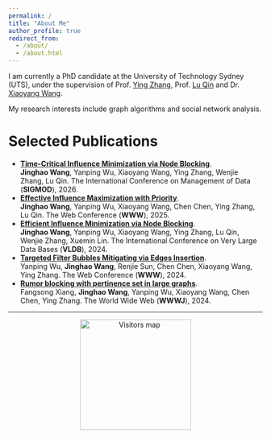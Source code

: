 ```yaml
---
permalink: /
title: "About Me"
author_profile: true
redirect_from: 
  - /about/
  - /about.html
---
```


I am currently a PhD candidate at the University of Technology Sydney (UTS), under the supervision of Prof. [Ying Zhang](https://scholar.google.com/citations?user=9LTwX4cAAAAJ&hl=zh-CN), Prof. [Lu Qin](https://scholar.google.com/citations?user=DQHL47oAAAAJ&hl=zh-CN) and Dr. [Xiaoyang Wang](https://scholar.google.com/citations?user=TwbvM1oAAAAJ&hl=zh-CN).

My research interests include graph algorithms and social network analysis.



Selected Publications
======

- [**Time-Critical Influence Minimization via Node Blocking**]().  
**Jinghao Wang**, Yanping Wu, Xiaoyang Wang, Ying Zhang, Wenjie Zhang, Lu Qin.
The International Conference on Management of Data (**SIGMOD**), 2026.
- [**Effective Influence Maximization with Priority**](https://dl.acm.org/doi/10.1145/3696410.3714888).  
**Jinghao Wang**, Yanping Wu, Xiaoyang Wang, Chen Chen, Ying Zhang, Lu Qin.
The Web Conference (**WWW**), 2025.
- [**Efficient Influence Minimization via Node Blocking**](https://www.vldb.org/pvldb/vol17/p2501-wu.pdf).  
**Jinghao Wang**, Yanping Wu, Xiaoyang Wang, Ying Zhang, Lu Qin, Wenjie Zhang, Xuemin Lin.
The International Conference on Very Large Data Bases (**VLDB**), 2024.  
- [**Targeted Filter Bubbles Mitigating via Edges Insertion**](https://dl.acm.org/doi/abs/10.1145/3589335.3651566).  
Yanping Wu, **Jinghao Wang**, Renjie Sun, Chen Chen, Xiaoyang Wang, Ying Zhang.
The Web Conference (**WWW**), 2024.
- [**Rumor blocking with pertinence set in large graphs**](https://link.springer.com/article/10.1007/s11280-024-01235-w).  
Fangsong Xiang, **Jinghao Wang**, Yanping Wu, Xiaoyang Wang, Chen Chen, Ying Zhang.
The World Wide Web (**WWWJ**), 2024.

---

<!-- Visitors map (small) -->
<div style="margin: 12px 0; text-align: center;">
<a href="https://mapmyvisitors.com/web/1byyp" title="Visitors map" rel="nofollow noopener" target="_blank">
  <img src="https://mapmyvisitors.com/map.png?d=ZGYmA-QzJAw2he16aq7ZJjQdxww-7x_y3ZDfth99njk&cl=ffffff" alt="Visitors map" width="220" style="border:0; max-width:100%; height:auto; vertical-align:middle;" />
</a>
</div>


